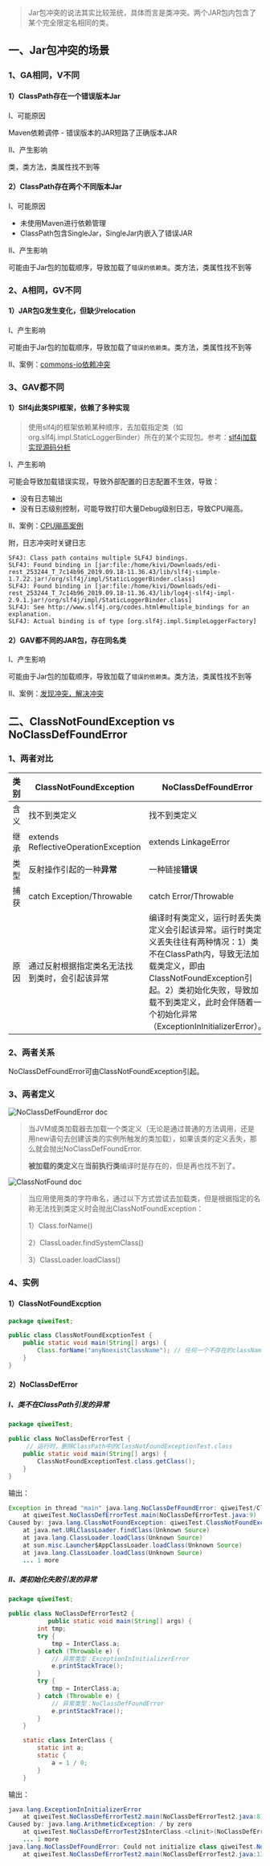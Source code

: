>  Jar包冲突的说法其实比较笼统，具体而言是类冲突。两个JAR包内包含了某个完全限定名相同的类。

## 一、Jar包冲突的场景

### 1、GA相同，V不同

#### 1）ClassPath存在一个错误版本Jar

I、可能原因

Maven依赖调停 - 错误版本的JAR短路了正确版本JAR

II、产生影响

类，类方法，类属性找不到等

#### 2）ClassPath存在两个不同版本Jar

I、可能原因

* 未使用Maven进行依赖管理
* ClassPath包含SingleJar，SingleJar内嵌入了错误JAR

II、产生影响

可能由于Jar包的加载顺序，导致加载了`错误的依赖类`。类方法，类属性找不到等

### 2、A相同，GV不同

#### 1）JAR包G发生变化，但缺少relocation

I、产生影响

可能由于Jar包的加载顺序，导致加载了`错误的依赖类`。类方法，类属性找不到等

II、案例：[commons-io依赖冲突](../../1.TroubleShooting/4.流程分析/11.commons-io依赖冲突.md)

### 3、GAV都不同

#### 1）Slf4j此类SPI框架，依赖了多种实现

> 使用slf4j的框架依赖某种顺序，去加载指定类（如org.slf4j.impl.StaticLoggerBinder）所在的某个实现包。参考：[slf4j加载实现源码分析](../8.源码/7.slf4j加载实现.md)

I、产生影响

可能会导致加载错误实现，导致外部配置的日志配置不生效，导致：

* 没有日志输出
* 没有日志级别控制，可能导致打印大量Debug级别日志，导致CPU飚高。

II、案例：[CPU飚高案例](../../1.TroubleShooting/4.流程分析/10.CPU飚高排查.md)

附，日志冲突时关键日志

```
SF4J: Class path contains multiple SLF4J bindings.                                                                                                                                                        
SLF4J: Found binding in [jar:file:/home/kivi/Downloads/edi-rest_253244_T_7c14b96_2019.09.18-11.36.43/lib/slf4j-simple-1.7.22.jar!/org/slf4j/impl/StaticLoggerBinder.class]
SLF4J: Found binding in [jar:file:/home/kivi/Downloads/edi-rest_253244_T_7c14b96_2019.09.18-11.36.43/lib/log4j-slf4j-impl-2.9.1.jar!/org/slf4j/impl/StaticLoggerBinder.class]
SLF4J: See http://www.slf4j.org/codes.html#multiple_bindings for an explanation.
SLF4J: Actual binding is of type [org.slf4j.impl.SimpleLoggerFactory]
```

#### 2）GAV都不同的JAR包，存在同名类

I、产生影响

可能由于Jar包的加载顺序，导致加载了`错误的依赖类`。类方法，类属性找不到等

II、案例：[发现冲突，解决冲突](../../1.TroubleShooting/1.观察日志/6.发现冲突，解决冲突.md)

## 二、ClassNotFoundException vs NoClassDefFoundError

### 1、两者对比

| 类别  | ClassNotFoundException               | NoClassDefFoundError                                                                                                                                       |
| --- | ------------------------------------ | ---------------------------------------------------------------------------------------------------------------------------------------------------------- |
| 含义  | 找不到类定义                               | 找不到类定义                                                                                                                                                     |
| 继承  | extends ReflectiveOperationException | extends LinkageError                                                                                                                                       |
| 类型  | 反射操作引起的一种**异常**                      | 一种链接**错误**                                                                                                                                                 |
| 捕获  | catch Exception/Throwable            | catch Error/Throwable                                                                                                                                      |
| 原因  | 通过反射根据指定类名无法找到类时，会引起该异常              | 编译时有类定义，运行时丢失类定义会引起该异常。运行时类定义丢失往往有两种情况：1）类不在ClassPath内，导致无法加载类定义，即由ClassNotFoundException引起。2）类初始化失败，导致加载不到类定义，此时会伴随着一个初始化异常（ExceptionInInitializerError）。 |

### 2、两者关系

NoClassDefFoundError可由ClassNotFoundException引起。

### 3、两者定义

<img src="pic/1240-20210115020235765.png" title="" alt="NoClassDefFoundError doc" data-align="center">

> 当JVM或类加载器去加载一个类定义（无论是通过普通的方法调用，还是用new语句去创建该类的实例所触发的类加载），如果该类的定义丢失，那么就会抛出NoClassDefFoundError.
> 
> **被加载的类定义**在**当前执行类**编译时是存在的，但是再也找不到了。

![ClassNotFound doc](pic/1240-20210115020235781.png)

> 当应用使用类的字符串名，通过以下方式尝试去加载类，但是根据指定的名称无法找到类定义时会抛出ClassNotFoundException：
> 
> 1）Class.forName()
> 
> 2）ClassLoader.findSystemClass()
> 
> 3）ClassLoader.loadClass()

### 4、实例

#### 1）ClassNotFoundExcption

```java
package qiweiTest;

public class ClassNotFoundExcptionTest {
    public static void main(String[] args) {
        Class.forName("anyNoexistClassName"); // 任何一个不存在的className
    }
}
```

#### 2）NoClassDefError

##### I、类不在ClassPath引发的异常

```java
package qiweiTest;

public class NoClassDefErrorTest {
     // 运行时，删除ClassPath中的ClassNotFoundExceptionTest.class
    public static void main(String[] args) {
        ClassNotFoundExceptionTest.class.getClass();
    }
}
```

输出：

```java
Exception in thread "main" java.lang.NoClassDefFoundError: qiweiTest/ClassNotFoundExceptionTest
    at qiweiTest.NoClassDefErrorTest.main(NoClassDefErrorTest.java:9)
Caused by: java.lang.ClassNotFoundException: qiweiTest.ClassNotFoundExceptionTest
    at java.net.URLClassLoader.findClass(Unknown Source)
    at java.lang.ClassLoader.loadClass(Unknown Source)
    at sun.misc.Launcher$AppClassLoader.loadClass(Unknown Source)
    at java.lang.ClassLoader.loadClass(Unknown Source)
    ... 1 more
```

##### II、类初始化失败引发的异常

```java
package qiweiTest;

public class NoClassDefErrorTest2 {
           public static void main(String[] args) {
        int tmp;
        try {
            tmp = InterClass.a;
        } catch (Throwable e) {
            // 异常类型：ExceptionInInitializerError
            e.printStackTrace();
        }
        try {
            tmp = InterClass.a;
        } catch (Throwable e) {
            // 异常类型：NoClassDefFoundError
            e.printStackTrace();
        }
    }

    static class InterClass {
        static int a;
        static {
            a = 1 / 0;
        }
    }
```

输出：

```java
java.lang.ExceptionInInitializerError
    at qiweiTest.NoClassDefErrorTest2.main(NoClassDefErrorTest2.java:8)
Caused by: java.lang.ArithmeticException: / by zero
    at qiweiTest.NoClassDefErrorTest2$InterClass.<clinit>(NoClassDefErrorTest2.java:22)
    ... 1 more
java.lang.NoClassDefFoundError: Could not initialize class qiweiTest.NoClassDefErrorTest2$InterClass
    at qiweiTest.NoClassDefErrorTest2.main(NoClassDefErrorTest2.java:13)
```

